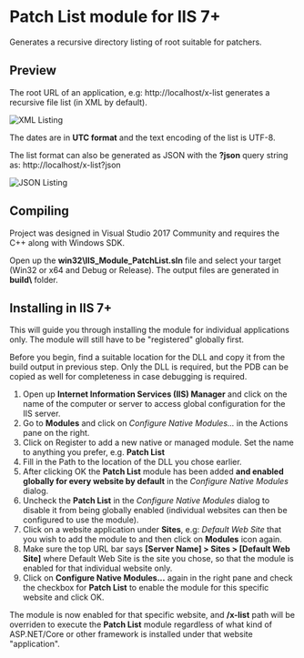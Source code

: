 # Patch List module for IIS 7+
Generates a recursive directory listing of root suitable for patchers.

## Preview
The root URL of an application, e.g: http://localhost/x-list generates a recursive file list (in XML by default).

![XML Listing](https://imgr.es/8AGH)

The dates are in **UTC format** and the text encoding of the list is UTF-8.

The list format can also be generated as JSON with the **?json** query string as: http://localhost/x-list?json

![JSON Listing](https://imgr.es/8AGI)

## Compiling
Project was designed in Visual Studio 2017 Community and requires the C++ along with Windows SDK.

Open up the **win32\IIS_Module_PatchList.sln** file and select your target (Win32 or x64 and Debug or Release).
The output files are generated in **build\\** folder.

## Installing in IIS 7+
This will guide you through installing the module for individual applications only.
The module will still have to be "registered" globally first.

Before you begin, find a suitable location for the DLL and copy it from the build output in previous step.
Only the DLL is required, but the PDB can be copied as well for completeness in case debugging is required.

1. Open up **Internet Information Services (IIS) Manager** and click on the name of the computer or server to access global configuration for the IIS server.
2. Go to **Modules** and click on *Configure Native Modules...* in the Actions pane on the right.
3. Click on Register to add a new native or managed module. Set the name to anything you prefer, e.g. **Patch List**
4. Fill in the Path to the location of the DLL you chose earlier.
5. After clicking OK the **Patch List** module has been added **and enabled globally for every website by default** in the *Configure Native Modules* dialog.
6. Uncheck the **Patch List** in the *Configure Native Modules* dialog to disable it from being globally enabled (individual websites can then be configured to use the module).
7. Click on a website application under **Sites**, e.g: *Default Web Site* that you wish to add the module to and then click on **Modules** icon again.
8. Make sure the top URL bar says **[Server Name] > Sites > [Default Web Site]** where Default Web Site is the site you chose, so that the module is enabled for that individual website only.
9. Click on **Configure Native Modules...** again in the right pane and check the checkbox for **Patch List** to enable the module for this specific website and click OK.

The module is now enabled for that specific website, and **/x-list** path will be overriden to execute the **Patch List** module regardless of what kind of ASP.NET/Core or other framework is installed under that website "application".
